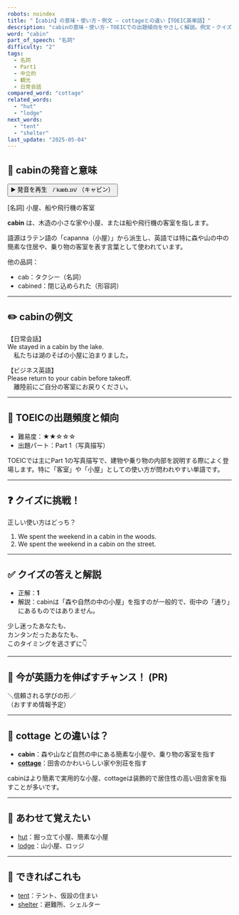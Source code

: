 ```yaml
---
robots: noindex
title: "【cabin】の意味・使い方・例文 ― cottageとの違い【TOEIC英単語】"
description: "cabinの意味・使い方・TOEICでの出題傾向をやさしく解説。例文・クイズ付きでcottageとの違いもわかりやすく学べます。"
word: "cabin"
part_of_speech: "名詞"
difficulty: "2"
tags:
  - 名詞
  - Part1
  - 中立的
  - 観光
  - 日常会話
compared_word: "cottage"
related_words:
  - "hut"
  - "lodge"
next_words:
  - "tent"
  - "shelter"
last_update: "2025-05-04"
---
```


## 🔰 cabinの発音と意味

<button class="play-audio" onclick="playTTS('cabin')">
  <span class="play-audio-main">
    ▶️ 発音を再生　/ˈkæb.ɪn/
  </span>
  <span class="play-audio-sub">
    （キャビン）
  </span>
</button>

[名詞] 小屋、船や飛行機の客室

**cabin** は、木造の小さな家や小屋、または船や飛行機の客室を指します。

語源はラテン語の「capanna（小屋）」から派生し、英語では特に森や山の中の簡素な住居や、乗り物の客室を表す言葉として使われています。

他の品詞：  
- cab：タクシー（名詞）
- cabined：閉じ込められた（形容詞）

---

## ✏️ cabinの例文

【日常会話】  
We stayed in a cabin by the lake.  
　私たちは湖のそばの小屋に泊まりました。

【ビジネス英語】  
Please return to your cabin before takeoff.  
　離陸前にご自分の客室にお戻りください。

---

## 🎯 TOEICの出題頻度と傾向

- 難易度：★★☆☆☆
- 出題パート：Part 1（写真描写）

TOEICでは主にPart 1の写真描写で、建物や乗り物の内部を説明する際によく登場します。特に「客室」や「小屋」としての使い方が問われやすい単語です。

---

## ❓ クイズに挑戦！

正しい使い方はどっち？

1. We spent the weekend in a cabin in the woods.  
2. We spent the weekend in a cabin on the street.

---

## ✅ クイズの答えと解説

- 正解：**1**
- 解説：cabinは「森や自然の中の小屋」を指すのが一般的で、街中の「通り」にあるものではありません。

少し迷ったあなたも、  
カンタンだったあなたも、  
このタイミングを逃さずに👇️

---

## 🚀 今が英語力を伸ばすチャンス！ (PR)

<div class="info-center">
＼信頼される学びの形／<br>  
（おすすめ情報予定）
</div>

---

## 🤔  cottage との違いは？

- **cabin**：森や山など自然の中にある簡素な小屋や、乗り物の客室を指す
- **[cottage](/word/cottage/)**：田舎のかわいらしい家や別荘を指す

cabinはより簡素で実用的な小屋、cottageは装飾的で居住性の高い田舎家を指すことが多いです。

---

## 🧩 あわせて覚えたい

- [hut](/word/hut/)：掘っ立て小屋、簡素な小屋
- [lodge](/word/lodge/)：山小屋、ロッジ

---

## 📖 できればこれも

- [tent](/word/tent/)：テント、仮設の住まい
- [shelter](/word/shelter/)：避難所、シェルター

<!-- cvid: aid09_bid44 -->
